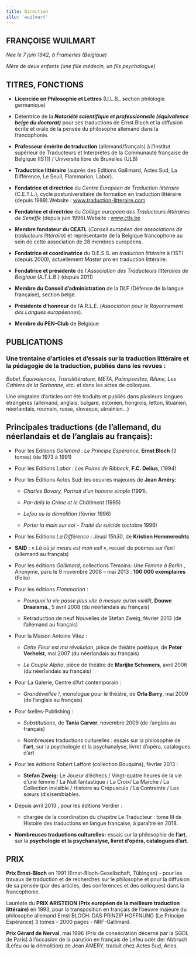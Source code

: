 ```yaml
---
title: Direction
illu: 'wuilmart'
---
```


## FRANÇOISE WUILMART

_Née le 7 juin 1942, à Frameries (Belgique)_

_Mère de deux enfants (une fille médecin, un fils psychologue)_

## TITRES, FONCTIONS

* **Licenciée en Philosophie et Lettres** (U.L.B., section philologie germanique)

* Détentrice de la _**Notoriété scientifique et professionnelle (équivalence belge du doctorat)**_ pour ses traductions de Ernst Bloch et la diffusion écrite et orale de la pensée du philosophe allemand dans la francophonie.

- **Professeur émérite de traduction** (allemand/français) à l’Institut supérieur de Traducteurs et Interprètes de la Communauté française de Belgique (ISTI) / Université libre de Bruxelles (ULB)

* **Traductrice littéraire** (auprès des Editions Gallimard, Actes Sud, La Différence, Le Seuil, Flammarion, Labor).

- **Fondatrice et directrice** du _Centre Européen de Traduction littéraire_ (C.E.T.L.), cycle postuniversitaire de formation en traduction littéraire (depuis 1989).Website&nbsp;: www.traduction-litteraire.com

* **Fondatrice et directrice** du _Collège européen des Traducteurs littéraires de Seneffe_ (depuis juin 1996).Website&nbsp;: www.ctls.be

- **Membre fondateur du CEATL** (_Conseil européen des associations de traducteurs littéraire_) et représentante de la Belgique francophone au sein de cette association de 28 membres européens.

* **Fondatrice et coordinatrice** du D.E.S.S. en _traduction littéraire_ à l’ISTI (depuis 2000), actuellement _Master pro_ en traduction littéraire.

- **Fondatrice et présidente** de l’_Association des Traducteurs littéraires de Belgique_ (A.T.L.B.) (depuis 2011)

* **Membre du Conseil d’administration** de la DLF (Défense de la langue française), section belge.

- **Présidente d’honneur** de l’A.R.L.E. (_Association pour le Rayonnement des Langues européennes_).

* **Membre du PEN-Club** de Belgique

## PUBLICATIONS

### Une trentaine d’articles et d’essais sur la traduction littéraire et la pédagogie de la traduction, publiés dans les revues&nbsp;:

_Babel, Équivalences, Translittérature, META, Palimpsestes, Rilune, Les Cahiers de la Sorbonne_, etc. et dans les actes de colloques.

Une vingtaine d’articles ont été traduits et publiés dans plusieurs langues étrangères (allemand, anglais, bulgare, estonien, hongrois, letton, lituanien, néerlandais, roumain, russe, slovaque, ukrainien…)

## Principales traductions (de l’allemand, du néerlandais et de l’anglais au français):

* Pour les Editions _Gallimard_&nbsp;: _Le Principe Espérance_, **Ernst Bloch** (3 tomes) (de 1973 à 1991)
* Pour les Editions _Labor_&nbsp;: _Les Poires de Ribbeck_, **F.C. Delius**, (1994)
* Pour les Éditions Actes Sud: les oeuvres majeures de **Jean Améry**:

  * _Charles Bovary, Portrait d’un homme simple_ (1991).

  * _Par-delà le Crime et le Châtiment_ (1995)

  * _Lefeu ou la démolition_ (février 1996)

  * _Porter la main sur soi - Traité du suicide_ (octobre 1996)

* Pour les Editions _La Différence_&nbsp;: _Jeudi 15h30_, de **Kristien Hemmerechts**

* **SAID**&nbsp;: «&nbsp;_Là où je meurs est mon exil_&nbsp;», recueil de poèmes sur l’exil (allemand au français)

* Pour les éditions _Gallimard_, collections Témoins: *Une Femme à Berlin* , Anonyme, paru le 9 novembre 2006 – mai 2013&nbsp;: **100 000 exemplaires** (Folio)

* Pour les éditions _Flammarion_&nbsp;:

  * _Pourquoi la vie passe plus vite à mesure qu’on vieillit_, **Douwe Draaisma**., 5 avril 2008 (du néerlandais au français)

  * Retraduction de neuf Nouvelles de Stefan Zweig, février 2013 (de l’allemand au français)

* Pour la Maison Antoine Vitez&nbsp;:

  * _Cette Fleur est ma révolution_, pièce de théâtre poétique, de **Peter Verhelst**, mai 2007 (du néerlandais au français)

  * _Le Couple Alpha_, pièce de théâtre de **Marijke Schemers**, avril 2006 (du néerlandais au français)

* Pour La Galerie, Centre d’Art contemporain&nbsp;:

  * _Grandéveillée&nbsp;!_, monologue pour le théâtre, de **Orla Barry**, mai 2009 (de l’anglais au français)

* Pour Ixelles-Publishing&nbsp;:

  * _Substitutions_, de **Tania Carver**, novembre 2009 (de l’anglais au français)

  * Nombreuses traductions culturelles&nbsp;: essais sur la philosophie de **l’art**, sur la psychologie et la psychanalyse, livret d’opéra, catalogues d’art

* Pour les éditions Robert Laffont (collection Bouquins), février 2013&nbsp;:

  * **Stefan Zweig:** Le Joueur d’échecs / Vingt-quatre heures de la vie d’une femme / La Nuit fantastique / La Croix/ La Marche / La Collection invisible / Histoire au Crépuscule / La Contrainte / Les sœurs (dis)semblables.

* Depuis avril 2013 , pour les éditions Verdier&nbsp;:

  * chargée de la coordination du chapitre Le Traducteur&nbsp;: tome III de Histoire des traductions en langue française, à paraître en 2018.

* **Nombreuses traductions culturelles:** essais sur la philosophie de **l’art**, sur la **psychologie et la psychanalyse, livret d’opéra, catalogues d’art**.

## PRIX

**Prix Ernst-Bloch** en 1991 (Ernst-Bloch-Gesellschaft, Tübingen) - pour les travaux de traduction et de recherches sur le philosophe et pour la diffusion de sa pensée (par des articles, des conférences et des colloques) dans la francophonie.

Lauréate du **PRIX ARISTEION (Prix européen de la meilleure traduction littéraire)** en 1993, pour la transposition en français de l’oeuvre majeure du philosophe allemand Ernst BLOCH: DAS PRINZIP HOFFNUNG (Le Principe Espérance) 3 tomes - 2000 pages - NRF-Gallimard.

**Prix Gérard de Nerval**, mai 1996 (Prix de consécration décerné par la SGDL de Paris) à l’occasion de la parution en français de Lefeu oder der Abbruch (Lefeu ou la démolition) de Jean AMERY, traduit chez Actes Sud, Arles.

